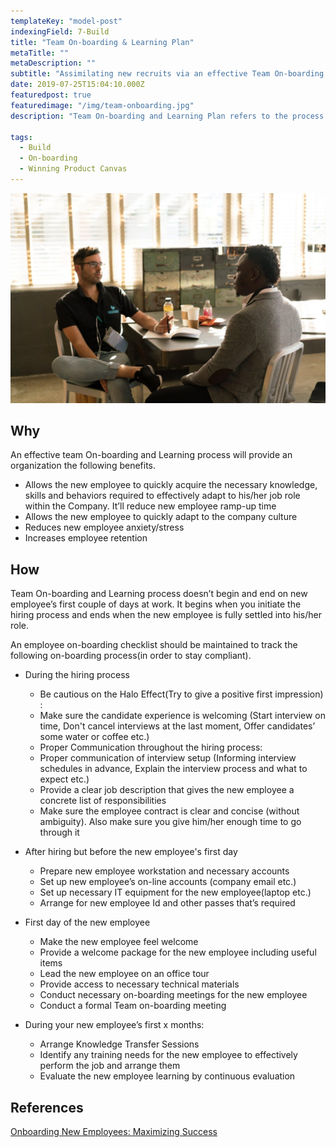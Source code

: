 ```yaml
---
templateKey: "model-post"
indexingField: 7-Build
title: "Team On-boarding & Learning Plan"
metaTitle: ""
metaDescription: ""
subtitle: "Assimilating new recruits via an effective Team On-boarding & Learning Plan"
date: 2019-07-25T15:04:10.000Z
featuredpost: true
featuredimage: "/img/team-onboarding.jpg"
description: "Team On-boarding and Learning Plan refers to the process of assisting the new recruits to learn and adapt to their new job roles quickly and smoothly in order to function effectively within the organization."

tags:
  - Build
  - On-boarding
  - Winning Product Canvas
---
```


![Team Onboarding](/img/team-onboarding.jpg)

## Why
An effective team On-boarding and Learning process will provide an organization the following benefits.

- Allows the new employee to quickly acquire the necessary knowledge, skills and behaviors required to effectively adapt to his/her job role within the Company. It’ll reduce new employee ramp-up time
- Allows the new employee to quickly adapt to the company culture
- Reduces new employee anxiety/stress
- Increases employee retention

## How
Team On-boarding and Learning process doesn’t begin and end on new employee’s first couple of days at work. It begins when you initiate the hiring process and ends when the new employee is fully settled into his/her role.

An employee on-boarding checklist should be maintained to track the following on-boarding process(in order to stay compliant).

- During the hiring process

  - Be cautious on the Halo Effect(Try to give a positive first impression) :
  - Make sure the candidate experience is welcoming (Start interview on time, Don't cancel interviews at the last moment, Offer candidates’ some water or coffee etc.)
  - Proper Communication throughout the hiring process:
  - Proper communication of interview setup (Informing interview schedules in advance, Explain the interview process and what to expect etc.)
  - Provide a clear job description that gives the new employee a concrete list of responsibilities
  - Make sure the employee contract is clear and concise (without ambiguity). Also make sure you give him/her enough time to go through it

- After hiring but before the new employee's first day

  - Prepare new employee workstation and necessary accounts
  - Set up new employee’s on-line accounts (company email etc.)
  - Set up necessary IT equipment for the new employee(laptop etc.)
  - Arrange for new employee Id and other passes that’s required

- First day of the new employee

  - Make the new employee feel welcome
  - Provide a welcome package for the new employee including useful items
  - Lead the new employee on an office tour
  - Provide access to necessary technical materials
  - Conduct necessary on-boarding meetings for the new employee
  - Conduct a formal Team on-boarding meeting

- During your new employee’s first x months:
  - Arrange Knowledge Transfer Sessions
  - Identify any training needs for the new employee to effectively perform the job and arrange them
  - Evaluate the new employee learning by continuous evaluation

## References
[Onboarding New Employees: Maximizing Success](https://www.shrm.org/hr-today/trends-and-forecasting/special-reports-and-expert-views/Documents/Onboarding-New-Employees.pdf)
